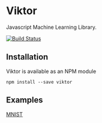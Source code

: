 # Viktor
Javascript Machine Learning Library.

[![Build Status](https://travis-ci.org/fongelias/viktor.svg?branch=master)](https://travis-ci.org/fongelias/viktor)

## Installation
Viktor is available as an NPM module
```
npm install --save viktor
```


## Examples
[MNIST](https://github.com/fongelias/viktor/blob/master/examples/MNIST/MNIST.md)

